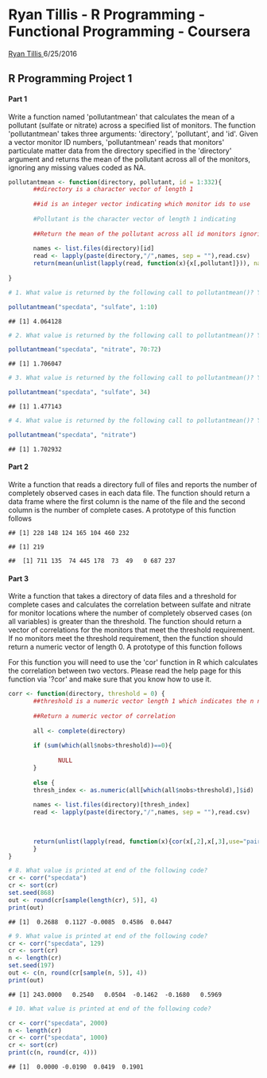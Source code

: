 Ryan Tillis - R Programming - Functional Programming - Coursera
================
<a href="http://www.ryantillis.com"> Ryan Tillis </a>
6/25/2016

R Programming Project 1
-----------------------

#### Part 1

Write a function named 'pollutantmean' that calculates the mean of a pollutant (sulfate or nitrate) across a specified list of monitors. The function 'pollutantmean' takes three arguments: 'directory', 'pollutant', and 'id'. Given a vector monitor ID numbers, 'pollutantmean' reads that monitors' particulate matter data from the directory specified in the 'directory' argument and returns the mean of the pollutant across all of the monitors, ignoring any missing values coded as NA.

``` r
pollutantmean <- function(directory, pollutant, id = 1:332){
       ##directory is a character vector of length 1                        indicating the location of the csv file
       
       ##id is an integer vector indicating which monitor ids to use
       
       #Pollutant is the character vector of length 1 indicating            which pollutant to calculate the mean for; either "sulfate" or        "nitrate"
       
       ##Return the mean of the pollutant across all id monitors ignoring NA values
       
       names <- list.files(directory)[id]
       read <- lapply(paste(directory,"/",names, sep = ""),read.csv)     
       return(mean(unlist(lapply(read, function(x){x[,pollutant]})), na.rm=T))
       
}

# 1. What value is returned by the following call to pollutantmean()? You should round your output to 3 digits.

pollutantmean("specdata", "sulfate", 1:10)
```

    ## [1] 4.064128

``` r
# 2. What value is returned by the following call to pollutantmean()? You should round your output to 3 digits.

pollutantmean("specdata", "nitrate", 70:72)
```

    ## [1] 1.706047

``` r
# 3. What value is returned by the following call to pollutantmean()? You should round your output to 3 digits.

pollutantmean("specdata", "sulfate", 34)
```

    ## [1] 1.477143

``` r
# 4. What value is returned by the following call to pollutantmean()? You should round your output to 3 digits.

pollutantmean("specdata", "nitrate")
```

    ## [1] 1.702932

#### Part 2

Write a function that reads a directory full of files and reports the number of completely observed cases in each data file. The function should return a data frame where the first column is the name of the file and the second column is the number of complete cases. A prototype of this function follows

    ## [1] 228 148 124 165 104 460 232

    ## [1] 219

    ##  [1] 711 135  74 445 178  73  49   0 687 237

#### Part 3

Write a function that takes a directory of data files and a threshold for complete cases and calculates the correlation between sulfate and nitrate for monitor locations where the number of completely observed cases (on all variables) is greater than the threshold. The function should return a vector of correlations for the monitors that meet the threshold requirement. If no monitors meet the threshold requirement, then the function should return a numeric vector of length 0. A prototype of this function follows

For this function you will need to use the 'cor' function in R which calculates the correlation between two vectors. Please read the help page for this function via '?cor' and make sure that you know how to use it.

``` r
corr <- function(directory, threshold = 0) {
       ##threshold is a numeric vector length 1 which indicates the n number of completely observed observations required to compute        the correlation between nitrate and sulfate; default is 0
       
       ##Return a numeric vector of correlation
       
       all <- complete(directory)
       
       if (sum(which(all$nobs>threshold))==0){
              
              NULL
       }
       
       else {
       thresh_index <- as.numeric(all[which(all$nobs>threshold),]$id)
       
       names <- list.files(directory)[thresh_index]
       read <- lapply(paste(directory,"/",names, sep = ""),read.csv)
       

       
       return(unlist(lapply(read, function(x){cor(x[,2],x[,3],use="pairwise.complete.obs")})))
       }
}

# 8. What value is printed at end of the following code?
cr <- corr("specdata")                
cr <- sort(cr)                
set.seed(868)                
out <- round(cr[sample(length(cr), 5)], 4)
print(out)
```

    ## [1]  0.2688  0.1127 -0.0085  0.4586  0.0447

``` r
# 9. What value is printed at end of the following code?
cr <- corr("specdata", 129)                
cr <- sort(cr)                
n <- length(cr)                
set.seed(197)                
out <- c(n, round(cr[sample(n, 5)], 4))
print(out)
```

    ## [1] 243.0000   0.2540   0.0504  -0.1462  -0.1680   0.5969

``` r
# 10. What value is printed at end of the following code?

cr <- corr("specdata", 2000)                
n <- length(cr)                
cr <- corr("specdata", 1000)                
cr <- sort(cr)
print(c(n, round(cr, 4)))
```

    ## [1]  0.0000 -0.0190  0.0419  0.1901
